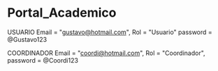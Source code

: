 # Portal_Academico

USUARIO
Email = "gustavo@hotmail.com",
Rol = "Usuario"
password = @Gustavo123

COORDINADOR
Email = "coordi@hotmail.com",
Rol = "Coordinador",
password = @Coordi123